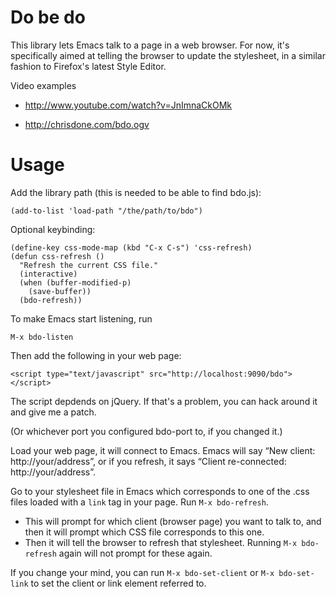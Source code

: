 # Do be do

This library lets Emacs talk to a page in a web browser. For now, it's
specifically aimed at telling the browser to update the stylesheet, in
a similar fashion to Firefox's latest Style Editor.

Video examples

* http://www.youtube.com/watch?v=JnImnaCkOMk

* http://chrisdone.com/bdo.ogv

# Usage

Add the library path (this is needed to be able to find bdo.js):

    (add-to-list 'load-path "/the/path/to/bdo")

Optional keybinding:

    (define-key css-mode-map (kbd "C-x C-s") 'css-refresh)
    (defun css-refresh ()
      "Refresh the current CSS file."
      (interactive)
      (when (buffer-modified-p)
        (save-buffer))
      (bdo-refresh))

To make Emacs start listening, run

    M-x bdo-listen

Then add the following in your web page:

    <script type="text/javascript" src="http://localhost:9090/bdo"></script>

The script depdends on jQuery. If that's a problem, you can hack
around it and give me a patch.

(Or whichever port you configured bdo-port to, if you changed it.)

Load your web page, it will connect to Emacs. Emacs will say “New
client: http://your/address”, or if you refresh, it says “Client
re-connected: http://your/address”.

Go to your stylesheet file in Emacs which corresponds to one of the
.css files loaded with a `link` tag in your page. Run `M-x
bdo-refresh`.

* This will prompt for which client (browser page) you
  want to talk to, and then it will prompt which CSS file corresponds to
  this one.
* Then it will tell the browser to refresh that
  stylesheet. Running `M-x bdo-refresh` again will not prompt for these
  again.

If you change your mind, you can run `M-x bdo-set-client` or
`M-x bdo-set-link` to set the client or link element referred to.

